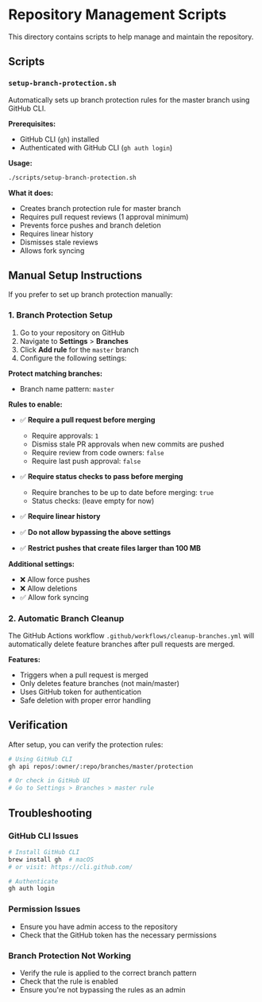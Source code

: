 # Repository Management Scripts

This directory contains scripts to help manage and maintain the repository.

## Scripts

### `setup-branch-protection.sh`

Automatically sets up branch protection rules for the master branch using GitHub CLI.

**Prerequisites:**
- GitHub CLI (`gh`) installed
- Authenticated with GitHub CLI (`gh auth login`)

**Usage:**
```bash
./scripts/setup-branch-protection.sh
```

**What it does:**
- Creates branch protection rule for master branch
- Requires pull request reviews (1 approval minimum)
- Prevents force pushes and branch deletion
- Requires linear history
- Dismisses stale reviews
- Allows fork syncing

## Manual Setup Instructions

If you prefer to set up branch protection manually:

### 1. Branch Protection Setup

1. Go to your repository on GitHub
2. Navigate to **Settings** > **Branches**
3. Click **Add rule** for the `master` branch
4. Configure the following settings:

**Protect matching branches:**
- Branch name pattern: `master`

**Rules to enable:**
- ✅ **Require a pull request before merging**
  - Require approvals: `1`
  - Dismiss stale PR approvals when new commits are pushed
  - Require review from code owners: `false`
  - Require last push approval: `false`

- ✅ **Require status checks to pass before merging**
  - Require branches to be up to date before merging: `true`
  - Status checks: (leave empty for now)

- ✅ **Require linear history**
- ✅ **Do not allow bypassing the above settings**
- ✅ **Restrict pushes that create files larger than 100 MB**

**Additional settings:**
- ❌ Allow force pushes
- ❌ Allow deletions
- ✅ Allow fork syncing

### 2. Automatic Branch Cleanup

The GitHub Actions workflow `.github/workflows/cleanup-branches.yml` will automatically delete feature branches after pull requests are merged.

**Features:**
- Triggers when a pull request is merged
- Only deletes feature branches (not main/master)
- Uses GitHub token for authentication
- Safe deletion with proper error handling

## Verification

After setup, you can verify the protection rules:

```bash
# Using GitHub CLI
gh api repos/:owner/:repo/branches/master/protection

# Or check in GitHub UI
# Go to Settings > Branches > master rule
```

## Troubleshooting

### GitHub CLI Issues
```bash
# Install GitHub CLI
brew install gh  # macOS
# or visit: https://cli.github.com/

# Authenticate
gh auth login
```

### Permission Issues
- Ensure you have admin access to the repository
- Check that the GitHub token has the necessary permissions

### Branch Protection Not Working
- Verify the rule is applied to the correct branch pattern
- Check that the rule is enabled
- Ensure you're not bypassing the rules as an admin 